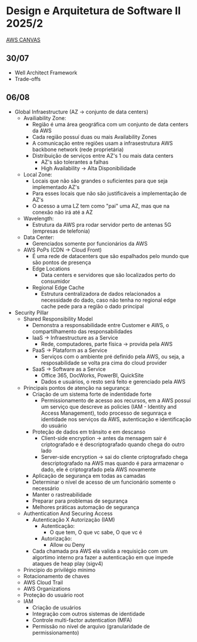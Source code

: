 # Design e Arquitetura de Software II 2025/2

[AWS CANVAS](https://awsacademy.instructure.com/courses/129676)

## 30/07

- Well Architect Framework
- Trade-offs

## 06/08

- Global Infraestructure (AZ -> conjunto de data centers)
  - Availiability Zone:
    - Região é uma área geográfica com um conjunto de data centers da AWS
    - Cada região possuí duas ou mais Availability Zones
    - A comunicação entre regiões usam a infrasestrutura AWS backbone network (rede proprietária)
    - Distribuição de serviços entre AZ's 1 ou mais data centers
      - AZ's são tolerantes a falhas
      - High Availability -> Alta Disponibilidade 
  - Local Zone:
    - Locais que não são grandes o suficientes para que seja implementado AZ's
    - Para esses locais que não são justificáveis a implementação de AZ's
    - O acesso a uma LZ tem como "pai" uma AZ, mas que na conexão não irá até a AZ
  - Wavelength:
    - Estrutura da AWS pra rodar servidor perto de antenas 5G (empresas de telefonia)
  - Data Center:
    - Gerenciados somente por funcionários da AWS
  - AWS PoPs (CDN -> Cloud Front)
    - É uma rede de datacenters que são espalhados pelo mundo que são pontos de presença
    - Edge Locations
      - Data centers e servidores que são localizados perto do consumidor
    - Regional Edge Cache
      - Estrutura centralizadora de dados relacionados a necessidade do dado, caso não tenha no regional edge cache pede para a região o dado principal
- Security Pillar
  - Shared Responsibility Model
    - Demonstra a responsabilidade entre Customer e AWS, o compartilhamento das responsabilidades
    - IaaS -> Infraestructure as a Service
      - Rede, computadores, parte física -> provida pela AWS
    - PaaS -> Plataform as a Service
      - Serviços com o ambiente pré definido pela AWS, ou seja, a resposabilidade se volta pra cima do cloud provider
    - SaaS -> Software as a Service
      - Office 365, DocWorks, PowerBI, QuickSite
      - Dados e usuários, o resto será feito e gerenciado pela AWS
  - Principais pontos de atenção na segurança:
    - Criação de um sistema forte de indentidade forte
      - Permissionamento de acesso aos recursos, em a AWS possuí um serviço que descreve as policies (IAM - Identity and Access Management), todo processo de segunraça e identidade nos serviços da AWS, autenticação e identificação do usuário
    - Proteção de dados em trânsito e em descanso
      - Client-side encryption -> antes da mensagem sair é criptografado e é descriptografado quando chega do outro lado
      - Server-side encryption -> sai do cliente criptografado chega descriptografado na AWS mas quando é para armazenar o dado, ele é criptografado pela AWS novamente
    - Aplicação de segurança em todas as camadas
    - Determinar o nível de acesso de um funcionário somente o necessário
    - Manter o rastreabilidade
    - Preparar para problemas de segurança
    - Melhores práticas automação de segurança
  - Authentication And Securing Access
    - Autenticação X Autorização (IAM)
      - Autenticação:
        - O que tem, O que vc sabe, O que vc é
      - Autorização:
        - Allow ou Deny 
    - Cada chamada pra AWS ela valida a requisição com um algortimo interno pra fazer a autenticação em que impede ataques de heap play (sigv4)
  - Principio do privilégio minimo
  - Rotacionamento de chaves
  - AWS Cloud Trail
  - AWS Organizations
  - Proteção do usuário root
  - IAM
    - Criação de usuários
    - Integração com outros sistemas de identidade
    - Controle multi-factor autentication (MFA)
    - Permissão no nível de arquivo (granularidade de permissionamento)